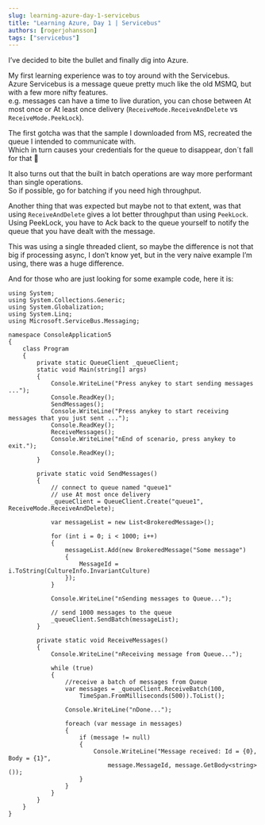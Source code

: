```yaml
---
slug: learning-azure-day-1-servicebus
title: "Learning Azure, Day 1 | Servicebus"
authors: [rogerjohansson]
tags: ["servicebus"]
---
```

I’ve decided to bite the bullet and finally dig into Azure.

<!-- truncate -->

My first learning experience was to toy around with the Servicebus.  
Azure Servicebus is a message queue pretty much like the old MSMQ, but with a few more nifty features.  
e.g. messages can have a time to live duration, you can chose between At most once or At least once delivery (`ReceiveMode.ReceiveAndDelete` vs `ReceiveMode.PeekLock`).

The first gotcha was that the sample I downloaded from MS, recreated the queue I intended to communicate with.  
Which in turn causes your credentials for the queue to disappear, don´t fall for that 🙂

It also turns out that the built in batch operations are way more performant than single operations.  
So if possible, go for batching if you need high throughput.

Another thing that was expected but maybe not to that extent, was that using `ReceiveAndDelete` gives a lot better throughput than using `PeekLock`.  
Using PeekLock, you have to Ack back to the queue yourself to notify the queue that you have dealt with the message.

This was using a single threaded client, so maybe the difference is not that big if processing async, I don’t know yet, but in the very naive example I’m using, there was a huge difference.

And for those who are just looking for some example code, here it is:

```
using System;
using System.Collections.Generic;
using System.Globalization;
using System.Linq;
using Microsoft.ServiceBus.Messaging;

namespace ConsoleApplication5
{
    class Program
    {
        private static QueueClient _queueClient;
        static void Main(string[] args)
        {          
            Console.WriteLine("Press anykey to start sending messages ...");
            Console.ReadKey();
            SendMessages();
            Console.WriteLine("Press anykey to start receiving messages that you just sent ...");
            Console.ReadKey();
            ReceiveMessages();
            Console.WriteLine("nEnd of scenario, press anykey to exit.");
            Console.ReadKey();
        }

        private static void SendMessages()
        {
            // connect to queue named "queue1"
            // use At most once delivery
            _queueClient = QueueClient.Create("queue1", ReceiveMode.ReceiveAndDelete);

            var messageList = new List<BrokeredMessage>();

            for (int i = 0; i < 1000; i++)
            {
                messageList.Add(new BrokeredMessage("Some message")
                {
                    MessageId = i.ToString(CultureInfo.InvariantCulture)
                });
            }

            Console.WriteLine("nSending messages to Queue...");

            // send 1000 messages to the queue
            _queueClient.SendBatch(messageList);
        }

        private static void ReceiveMessages()
        {
            Console.WriteLine("nReceiving message from Queue...");

            while (true)
            {
                //receive a batch of messages from Queue
                var messages = _queueClient.ReceiveBatch(100,
                    TimeSpan.FromMilliseconds(500)).ToList();

                Console.WriteLine("nDone...");

                foreach (var message in messages)
                {
                    if (message != null)
                    {
                        Console.WriteLine("Message received: Id = {0}, Body = {1}", 
                            message.MessageId, message.GetBody<string>());
                    }
                }
            }
        }
    }
}
```
